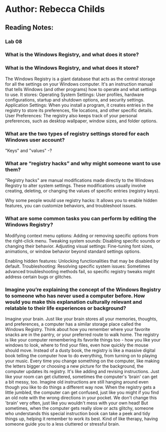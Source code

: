# Author: Rebecca Childs
## Reading Notes:
### Lab 08
### What is the Windows Registry, and what does it store?

### What is the Windows Registry, and what does it store?
The Windows Registry is a giant database that acts as the central storage for all the settings on your Windows computer. It's an instruction manual that tells Windows (and other programs) how to operate and what settings to use.
It stores:
Operating System Settings: User profiles, hardware configurations, startup and shutdown options, and security settings.
Application Settings: When you install a program, it creates entries in the registry to store its preferences, file locations, and other specific details.
User Preferences: The registry also keeps track of your personal preferences, such as desktop wallpaper, window sizes, and folder options.
### What are the two types of registry settings stored for each Windows user account?
"Keys" and "values" -?
### What are “registry hacks” and why might someone want to use them?
"Registry hacks" are manual modifications made directly to the Windows Registry to alter system settings. These modifications usually involve creating, deleting, or changing the values of specific entries (registry keys).

Why some people would use registry hacks:
It allows you to enable hidden features, you can customize behaviors, and troubleshoot issues.
### What are some common tasks you can perform by editing the Windows Registry?
Modifying context menu options: Adding or removing specific options from the right-click menu.
Tweaking system sounds: Disabling specific sounds or changing their behavior.
Adjusting visual settings: Fine-tuning font sizes, animations, or window behavior beyond standard settings options.

Enabling hidden features: Unlocking functionalities that may be disabled by default.
Troubleshooting: Resolving specific system issues: Sometimes advanced troubleshooting methods fail, so specific registry tweaks might address certain bugs or glitches.
### Imagine you’re explaining the concept of the Windows Registry to someone who has never used a computer before. How would you make this explanation culturally relevant and relatable to their life experiences or background?
Imagine your brain. Just like your brain stores all your memories, thoughts, and preferences, a computer has a similar storage place called the Windows Registry.
Think about how you remember where your favorite snacks are in the pantry, or your preferred route to walk home. The registry is like your computer remembering its favorite things too - how you like your windows to look, where to find your files, even how quickly the mouse should move.
Instead of a dusty book, the registry is like a massive digital book telling the computer how to do everything, from turning on to playing your music. Every time you change something on the computer, like making the letters bigger or choosing a new picture for the background, the computer updates its registry. It's like adding and revising instructions.
Just like your room can get cluttered, sometimes the computer's 'brain' can get a bit messy, too. Imagine old instructions are still hanging around even though you like to do things a different way now. When the registry gets a little jumbled, the computer can get confused, just like you might if you find an old note with the wrong directions in your pocket.
We don't change this 'brain' very often, just like you wouldn't mess with your own head! But sometimes, when the computer gets really slow or acts glitchy, someone who understands this special instruction book can take a peek and tidy things up,  helping it remember to work its best. Kind of like therapy, having someone guide you to a less cluttered or stressful brain. 
